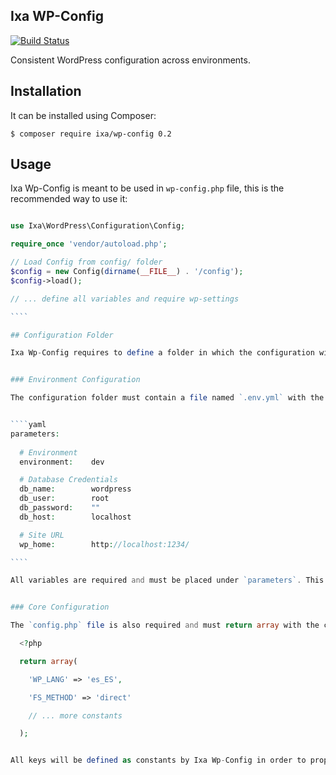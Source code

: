 Ixa WP-Config
-------------

[![Build Status](https://travis-ci.org/cesarhdz/ixa-wp-config.png?branch=develop)](https://travis-ci.org/cesarhdz/ixa-wp-config)

Consistent WordPress configuration across environments.


## Installation

It can be installed using Composer:

    $ composer require ixa/wp-config 0.2


## Usage

Ixa Wp-Config is meant to be used in `wp-config.php` file, this is the recommended way to use it:

`````php

use Ixa\WordPress\Configuration\Config;

require_once 'vendor/autoload.php';

// Load Config from config/ folder
$config = new Config(dirname(__FILE__) . '/config');
$config->load();

// ... define all variables and require wp-settings

````

## Configuration Folder

Ixa Wp-Config requires to define a folder in which the configuration will be placed.


### Environment Configuration

The configuration folder must contain a file named `.env.yml` with the following variables. 


````yaml
parameters:
  
  # Environment
  environment:    dev

  # Database Credentials
  db_name:        wordpress
  db_user:        root
  db_password:    ""
  db_host:        localhost

  # Site URL
  wp_home:        http://localhost:1234/

````

All variables are required and must be placed under `parameters`. This is because the `.env.yml`  file can be generated dynamically using [Incenteev/ParameterHandler](https://github.com/Incenteev/ParameterHandler).


### Core Configuration

The `config.php` file is also required and must return array with the constants that will be declared, e.g.

  <?php

  return array(

    'WP_LANG' => 'es_ES',

    'FS_METHOD' => 'direct'

    // ... more constants

  );


All keys will be defined as constants by Ixa Wp-Config in order to properly configure WordPress. If there is a file called `config.test.php` and we are in _test enviroment_ this file will be loaded and its key will take precedence over `config.php`.


